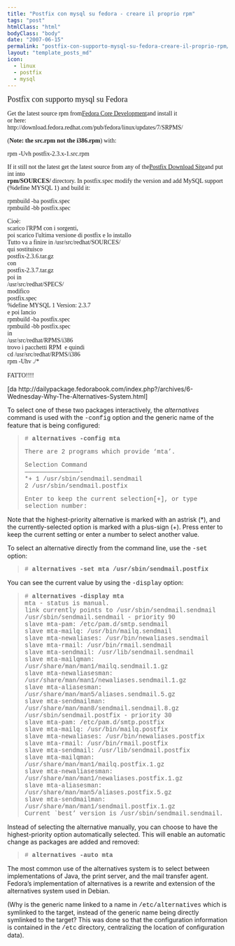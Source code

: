 ```yaml
---
title: "Postfix con mysql su fedora - creare il proprio rpm"
tags: "post"
htmlClass: "html"
bodyClass: "body"
date: "2007-06-15"
permalink: "postfix-con-supporto-mysql-su-fedora-creare-il-proprio-rpm/"
layout: "template_posts_md"
icon:
  - linux
  - postfix
  - mysql
---
```

<p><span style=";font-family:times new roman;font-size:100%;" class="Console"  ><span style=""><span style="font-size:130%;">Postfix con supporto mysql su Fedora</span></p>
<p></span></span><span style="font-size:100%;"><span style="font-family:times new roman;">Get the latest source rpm from</span><a style="font-family: times new roman;" href="http://download.fedora.redhat.com/pub/fedora/linux/core/development/source/SRPMS/" class="http">Fedora Core Development</a><span style="font-family:times new roman;">and install it<br />or here:<br />http://download.fedora.redhat.com/pub/fedora/linux/updates/7/SRPMS/</p>
<p></span><span style="font-family:times new roman;">(</span><strong style="font-family: times new roman;">Note: the src.rpm not the i386.rpm</strong><span style="font-family:times new roman;">) with: </span></span>  </p>
<pre  style="font-family:times new roman;"><span style="font-size:100%;">rpm -Uvh postfix-2.3.x-1.src.rpm   </span></pre>
<p class="line862"  style="font-family:times new roman;"><span style="font-size:100%;">If it still not the latest get the latest source from any of the<a href="http://www.postfix.org/download.html" class="http">Postfix Download Site</a>and put int into<br /><em></em><strong>rpm/SOURCES/</strong> directory. In postfix.spec modify the version and add MySQL support (%define MYSQL 1) and build it: </span></p>
<p> <span style="font-size:100%;"><span style="font-family:times new roman;"> rpmbuild -ba postfix.spec</span><br /><span style="font-family:times new roman;"> rpmbuild -bb postfix.spec </span></span></p>
<pre  style="font-family:times new roman;"><span style="font-size:100%;">Cioè:<br />scarico l'RPM con i sorgenti,<br />poi scarico l'ultima versione di postfix e lo installo<br />Tutto va a finire in /usr/src/redhat/SOURCES/<br />qui sostituisco<br />postfix-2.3.6.tar.gz<br />con<br />postfix-2.3.7.tar.gz<br />poi in<br />/usr/src/redhat/SPECS/<br />modifico<br />postfix.spec<br />%define MYSQL 1 Version: 2.3.7<br />e poi lancio<br />rpmbuild -ba postfix.spec<br />rpmbuild -bb postfix.spec<br />in<br />/usr/src/redhat/RPMS/i386<br />trovo i pacchetti RPM  e quindi<br />cd /usr/src/redhat/RPMS/i386<br />rpm -Uhv ./*<br /><br />FATTO!!!!<br /></span></pre>
<p>[da http://dailypackage.fedorabook.com/index.php?/archives/6-Wednesday-Why-The-Alternatives-System.html]</p>
<p>To select one of these two packages interactively, the <i>alternatives</i> command is used with the <span style="font-family:courier new,courier,monospace;">-config</span> option and the generic name of the feature that is being configured:</p>
<blockquote><p><span style="font-family:courier new,courier,monospace;"># <b>alternatives -config mta</b></span></p>
<p><span style="font-family:courier new,courier,monospace;">There are 2 programs which provide &#8216;mta&#8217;.</span></p>
<p><span style="font-family:courier new,courier,monospace;">  Selection    Command</span><br /><span style="font-family:courier new,courier,monospace;">&#8212;&#8212;&#8212;&#8212;&#8212;&#8212;&#8212;&#8212;&#8212;&#8212;&#8212;&#8212;&#8212;&#8212;&#8212;-</span><br /><span style="font-family:courier new,courier,monospace;">*+ 1           /usr/sbin/sendmail.sendmail</span><br /><span style="font-family:courier new,courier,monospace;">   2           /usr/sbin/sendmail.postfix</span></p>
<p><span style="font-family:courier new,courier,monospace;">Enter to keep the current selection[+], or type selection number:</span></p></blockquote>
<p>Note that the highest-priority alternative is marked with an astrisk (*), and the currently-selected option is marked with a plus-sign (+). Press enter to keep the current setting or enter a number to select another value.</p>
<p>To select an alternative directly from the command line, use the <span style="font-family:courier new,courier,monospace;">-set</span> option:</p>
<blockquote>
<p><span style="font-family:courier new,courier,monospace;"># <b>alternatives -set mta /usr/sbin/sendmail.postfix</b></span></p>
</blockquote>
<p>You can see the current value by using the <span style="font-family:courier new,courier,monospace;">-display</span> option:</p>
<blockquote>
<p><span style="font-family:courier new,courier,monospace;"># <b>alternatives -display mta</b><br />mta - status is manual.<br />link currently points to /usr/sbin/sendmail.sendmail<br />/usr/sbin/sendmail.sendmail - priority 90<br />slave mta-pam: /etc/pam.d/smtp.sendmail<br />slave mta-mailq: /usr/bin/mailq.sendmail<br />slave mta-newaliases: /usr/bin/newaliases.sendmail<br />slave mta-rmail: /usr/bin/rmail.sendmail<br />slave mta-sendmail: /usr/lib/sendmail.sendmail<br />slave mta-mailqman: /usr/share/man/man1/mailq.sendmail.1.gz<br />slave mta-newaliasesman: /usr/share/man/man1/newaliases.sendmail.1.gz<br />slave mta-aliasesman: /usr/share/man/man5/aliases.sendmail.5.gz<br />slave mta-sendmailman: /usr/share/man/man8/sendmail.sendmail.8.gz<br />/usr/sbin/sendmail.postfix - priority 30<br />slave mta-pam: /etc/pam.d/smtp.postfix<br />slave mta-mailq: /usr/bin/mailq.postfix<br />slave mta-newaliases: /usr/bin/newaliases.postfix<br />slave mta-rmail: /usr/bin/rmail.postfix<br />slave mta-sendmail: /usr/lib/sendmail.postfix<br />slave mta-mailqman: /usr/share/man/man1/mailq.postfix.1.gz<br />slave mta-newaliasesman: /usr/share/man/man1/newaliases.postfix.1.gz<br />slave mta-aliasesman: /usr/share/man/man5/aliases.postfix.5.gz<br />slave mta-sendmailman: /usr/share/man/man1/sendmail.postfix.1.gz<br />Current `best&#8217; version is /usr/sbin/sendmail.sendmail.</span></p>
</blockquote>
<p>Instead of selecting the alternative manually, you can choose to have the highest-priority option automatically selected. This will enable an automatic change as packages are added and removed:</p>
<blockquote>
<p><span style="font-family:courier new,courier,monospace;"># <b>alternatives -auto mta</b></span></p>
</blockquote>
<p>The most common use of the alternatives system is to select between implementations of Java, the print server, and the mail transfer agent. Fedora&#8217;s implementation of alternatives is a rewrite and extension of the alternatives system used in Debian.</p>
<p>(Why is the generic name linked to a name in <span style="font-family:courier new,courier,monospace;">/etc/alternatives</span> which is symlinked to the target, instead of the generic name being directly symlinked to the target? This was done so that the configuration information is contained in the <span style="font-family:courier new,courier,monospace;">/etc</span> directory, centralizing the location of configuration data).</p>
<pre  style="font-family:times new roman;"><br /><span style="font-size:100%;"><br /></span></pre>
